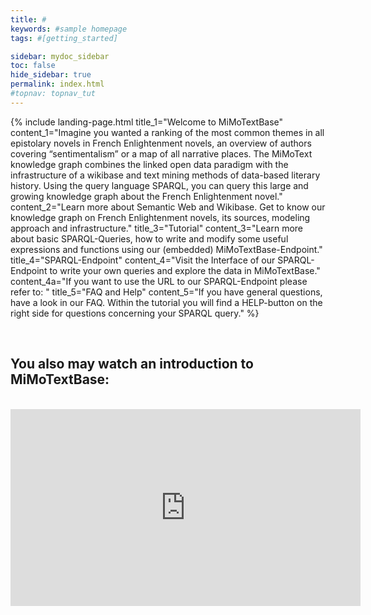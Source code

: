 ```yaml
---
title: #
keywords: #sample homepage
tags: #[getting_started]

sidebar: mydoc_sidebar
toc: false
hide_sidebar: true
permalink: index.html
#topnav: topnav_tut
---
```


{% include landing-page.html title_1="Welcome to MiMoTextBase" content_1="Imagine you wanted a ranking of the most common themes in all epistolary novels in French Enlightenment novels, an overview of authors covering “sentimentalism” or a map of all narrative places. The MiMoText knowledge graph combines the linked open data paradigm with the infrastructure of a wikibase and text mining methods of data-based literary history. Using the query language SPARQL, you can query this large and growing knowledge graph about the French Enlightenment novel." content_2="Learn more about Semantic Web and Wikibase. Get to know our knowledge graph on French Enlightenment novels, its sources, modeling approach and infrastructure." title_3="Tutorial" content_3="Learn more about basic SPARQL-Queries, how to write and modify some useful expressions and functions using our (embedded) MiMoTextBase-Endpoint." title_4="SPARQL-Endpoint" content_4="Visit the Interface of our SPARQL-Endpoint to write your own queries and explore the data in MiMoTextBase." content_4a="If you want to use the URL to our SPARQL-Endpoint please refer to: " title_5="FAQ and Help" content_5="If you have general questions, have a look in our FAQ. Within the tutorial you will find a HELP-button on the right side for questions concerning your SPARQL query." %}



&nbsp;
&nbsp;

## You also may watch an introduction to MiMoTextBase:

<p style="text-align:center;">
<br/><iframe  width="560" height="315" src="https://www.youtube.com/embed/kQj7tkWCNMM" title="YouTube video player" frameborder="0" allow="accelerometer; autoplay; clipboard-write; encrypted-media; gyroscope; picture-in-picture" allowfullscreen></iframe></p>


<!---If you don’t know where to start or if you get stuck with the queries, click our HELP-Button which you find on the right sight of every tutorial page. -->